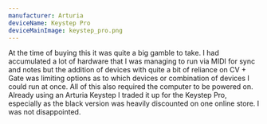 ```yaml
---
manufacturer: Arturia
deviceName: Keystep Pro
deviceMainImage: keystep_pro.png
---
```

At the time of buying this it was quite a big gamble to take. I had accumulated a lot of hardware that I was managing to run via MIDI for sync and notes but the addition of devices with quite a bit of reliance on CV + Gate was limiting options as to which devices or combination of devices I could run at once. All of this also required the computer to be powered on. Already using an Arturia Keystep I traded it up for the Keystep Pro, especially as the black version was heavily discounted on one online store. I was not disappointed.


